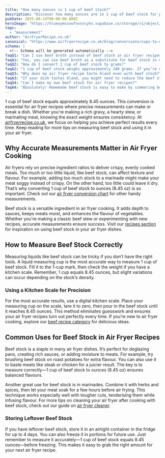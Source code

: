 ```yaml
---
title: "How many ounces is 1 cup of beef stock?"
description: "Discover how many ounces are in 1 cup of beef stock for perfect air fryer recipes every time. Get precise conversions now!"
pubDate: 2025-08-14T00:00:00.000Z
heroImage: "https://klueoymssxwfnxsvcyhv.supabase.co/storage/v1/object/public/Shmucket/how-many-ounces-is-1-cup-of-beef-stock.webp"
tags:
  - "measurement"
author: "AirFryerRecipe.co.uk"
canonical: "https://www.airfryerrecipe.co.uk/blog/conversions/cups-to-ounces/how-many-ounces-is-1-cup-of-beef-stock"
schema: |
  <!-- Schema will be generated automatically -->
faqQ1: "Can I use beef broth instead of beef stock in air fryer recipes?"
faqA1: "Yes, you can use beef broth as a substitute for beef stock in most air fryer recipes. Both add rich flavour, but broth is typically saltier, so adjust seasonings accordingly. Stock is made from bones, giving it a deeper taste, while broth is made from meat."
faqQ2: "How do I convert 1 cup of beef stock to grams?"
faqA2: "1 cup of beef stock weighs approximately 240 grams. If you’re using a kitchen scale, this conversion helps for recipes requiring metric measurements. Remember, 8.45 ounces is the equivalent in weight for 1 cup of beef stock."
faqQ3: "Why does my air fryer recipe taste bland even with beef stock?"
faqA3: "If your dish tastes bland, you might need to reduce the beef stock to concentrate the flavour or add more seasonings. Also, ensure you’re using high-quality stock. Too much liquid can dilute flavours, so stick to the 1 cup (8.45 oz) measurement."
faqQ4: "Can I make my own beef stock for air fryer recipes?"
faqA4: "Absolutely! Homemade beef stock is easy to make by simmering beef bones, vegetables, and herbs for several hours. It’s richer than store-bought versions and lets you control the salt content. Just measure 1 cup as 8.45 ounces for accurate use in recipes."
---
```

<p>1 cup of beef stock equals approximately 8.45 ounces. This conversion is essential for air fryer recipes where precise measurements can make or break a dish. Whether you're making a rich gravy, a hearty stew, or marinating meat, knowing the exact weight ensures consistency. At <a href=https://www.airfryerrecipe.co.uk>airfryerrecipe.co.uk</a>, we focus on helping you achieve perfect results every time. Keep reading for more tips on measuring beef stock and using it in your air fryer.</p>  

<h2>Why Accurate Measurements Matter in Air Fryer Cooking</h2>  
<p>Air fryers rely on precise ingredient ratios to deliver crispy, evenly cooked meals. Too much or too little liquid, like beef stock, can affect texture and flavour. For example, adding too much stock to a marinade might make your meat soggy instead of crispy. On the other hand, too little could leave it dry. That’s why converting 1 cup of beef stock to ounces (8.45 oz) is so important. Check out our <a href=https://www.airfryerrecipe.co.uk/air-fryer-conversion-chart>air fryer conversion chart</a> for other handy measurements.</p>  

<p>Beef stock is a versatile ingredient in air fryer cooking. It adds depth to sauces, keeps meats moist, and enhances the flavour of vegetables. Whether you're making a classic beef stew or experimenting with new recipes, accurate measurements ensure success. Visit our <a href=https://www.airfryerrecipe.co.uk/recipes>recipes section</a> for inspiration on using beef stock in your air fryer dishes.</p>  

<h2>How to Measure Beef Stock Correctly</h2>  
<p>Measuring liquids like beef stock can be tricky if you don’t have the right tools. A liquid measuring cup is the most accurate way to measure 1 cup of beef stock. Fill it to the 1-cup mark, then check the weight if you have a kitchen scale. Remember, 1 cup equals 8.45 ounces, but slight variations can occur depending on the stock’s density.</p>  

<h3>Using a Kitchen Scale for Precision</h3>  
<p>For the most accurate results, use a digital kitchen scale. Place your measuring cup on the scale, tare it to zero, then pour in the beef stock until it reaches 8.45 ounces. This method eliminates guesswork and ensures your air fryer recipes turn out perfectly every time. If you’re new to air fryer cooking, explore our <a href=https://www.airfryerrecipe.co.uk/recipe-category/beef>beef recipe category</a> for delicious ideas.</p>  

<h2>Common Uses for Beef Stock in Air Fryer Recipes</h2>  
<p>Beef stock is a staple in many air fryer dishes. It’s perfect for deglazing pans, creating rich sauces, or adding moisture to meats. For example, try brushing beef stock on roast potatoes for extra flavour. You can also use it to baste meats like steak or chicken for a juicier result. The key is to measure correctly—1 cup of beef stock to ounces (8.45 oz) ensures balanced flavours.</p>  

<p>Another great use for beef stock is in marinades. Combine it with herbs and spices, then let your meat soak for a few hours before air frying. This technique works especially well with tougher cuts, tenderising them while infusing flavour. For more tips on cleaning your air fryer after cooking with beef stock, check out our guide on <a href=https://www.airfryerrecipe.co.uk/air-fryer-cleaner>air fryer cleaner</a>.</p>  

<h3>Storing Leftover Beef Stock</h3>  
<p>If you have leftover beef stock, store it in an airtight container in the fridge for up to 4 days. You can also freeze it in portions for future use. Just remember to measure it accurately—1 cup of beef stock equals 8.45 ounces—before freezing. This makes it easy to grab the right amount for your next air fryer recipe.</p>
